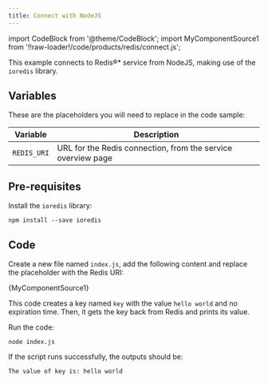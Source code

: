 ```yaml
---
title: Connect with NodeJS
---
```


import CodeBlock from '@theme/CodeBlock';
import MyComponentSource1 from '!!raw-loader!/code/products/redis/connect.js';

This example connects to Redis®\* service from NodeJS, making use of the
`ioredis` library.

## Variables

These are the placeholders you will need to replace in the code sample:

 | Variable    | Description                                                  |
 | ----------- | ------------------------------------------------------------ |
 | `REDIS_URI` | URL for the Redis connection, from the service overview page |

## Pre-requisites

Install the `ioredis` library:

```
npm install --save ioredis
```

## Code

Create a new file named `index.js`, add the following content and
replace the placeholder with the Redis URI:

<CodeBlock language='javascript'>{MyComponentSource1}</CodeBlock>

This code creates a key named `key` with the value `hello world` and no
expiration time. Then, it gets the key back from Redis and prints its
value.

Run the code:

```
node index.js
```

If the script runs successfully, the outputs should be:

```
The value of key is: hello world
```
